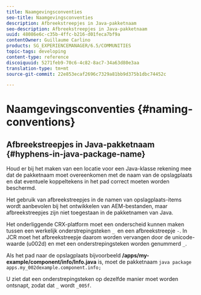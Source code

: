 ```yaml
---
title: Naamgevingsconventies
seo-title: Naamgevingsconventies
description: Afbreekstreepjes in Java-pakketnaam
seo-description: Afbreekstreepjes in Java-pakketnaam
uuid: 48086e6c-c35b-4ffc-b216-d01feca7bf9a
contentOwner: Guillaume Carlino
products: SG_EXPERIENCEMANAGER/6.5/COMMUNITIES
topic-tags: developing
content-type: reference
discoiquuid: 5271feb9-70c6-4c82-8ac7-34a63d80e3aa
translation-type: tm+mt
source-git-commit: 22e853ecaf2696c7329a81bb9d375b1dbc74452c

---
```



# Naamgevingsconventies {#naming-conventions}

## Afbreekstreepjes in Java-pakketnaam {#hyphens-in-java-package-name}

Houd er bij het maken van een locatie voor een Java-klasse rekening mee dat de pakketnaam moet overeenkomen met de naam van de opslagplaats en dat eventuele koppeltekens in het pad correct moeten worden beschermd.

Het gebruik van afbreekstreepjes in de namen van opslagplaats-items wordt aanbevolen bij het ontwikkelen van AEM-bestanden, maar afbreekstreepjes zijn niet toegestaan in de pakketnamen van Java.

Het onderliggende CRX-platform moet een onderscheid kunnen maken tussen een werkelijk onderstrepingsteken `_ `en een afbreekstreepje `-`. In JCR moet het afbreekstreepje daarom worden vervangen door de unicode-waarde (u002d) en met een onderstrepingsteken worden genummerd `_`.

Als het pad naar de opslagplaats bijvoorbeeld **/apps/my-example/component/info/Info.java** is, moet de pakketnaam `java package apps.my_002dexample.component.info;`

U ziet dat een onderstrepingsteken op dezelfde manier moet worden ontsnapt, zodat dat `_` wordt `_005f`.
